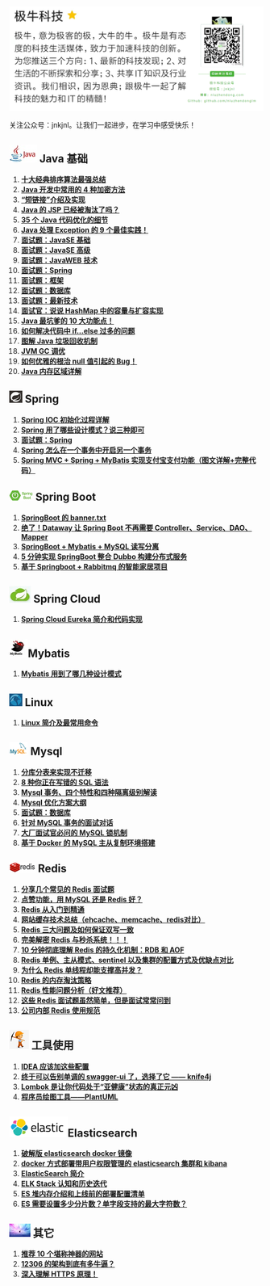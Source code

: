 ![top](images/top.png)

关注公众号：jnkjnl。让我们一起进步，在学习中感受快乐！



## ![](images/java_logo.jpg) Java 基础

1. [**十大经典排序算法最强总结**](https://mp.weixin.qq.com/s?__biz=MzIzNDkwMTI3MQ==&mid=2247483790&idx=1&sn=df53657605e02dea480ab08928fc57c0&chksm=e8ee1bf6df9992e01718ab519520a46977ea52df63c739c298503321e3babac315e2d5bb0df7&token=1716705143&lang=zh_CN#rd)
2. **[Java 开发中常用的 4 种加密方法](https://mp.weixin.qq.com/s?__biz=MzIzNDkwMTI3MQ==&mid=2247483827&idx=1&sn=1996c2f593783e808817babee2a7e822&chksm=e8ee1bcbdf9992dd45ec12b697634326271615beef50700db5eb5e46d91aa731b14ada4e2e75&token=408633767&lang=zh_CN#rd)**
3. **[“短链接”介绍及实现](https://mp.weixin.qq.com/s?__biz=MzIzNDkwMTI3MQ==&mid=2247483846&idx=1&sn=5db337ea880fa244470323918c5490b9&chksm=e8ee1bbedf9992a8e1f4e567c8192ebf0d1d9f4052f4f4cf53e09bb968a3669d2489717bab70&token=1367074363&lang=zh_CN#rd)**
4. **[Java 的 JSP 已经被淘汰了吗？](https://mp.weixin.qq.com/s?__biz=MzIzNDkwMTI3MQ==&mid=2247483855&idx=1&sn=44918a35c76664ec638234bef27809bf&chksm=e8ee1bb7df9992a11b75762f77ba1af8694286d98316ac9c5d77543fde8a7a5cf5b32f08d6e5&token=1331035447&lang=zh_CN#rd)**
5. **[35 个 Java 代码优化的细节](https://mp.weixin.qq.com/s?__biz=MzIzNDkwMTI3MQ==&mid=2247483996&idx=1&sn=711b324be911f858de88b9e440d80c61&chksm=e8ee1824df99913205f674816dc19e3053755263b41694f078924cb55d7ada48e6332edbf28f&token=1949393215&lang=zh_CN#rd)**
6. **[Java 处理 Exception 的 9 个最佳实践！](https://mp.weixin.qq.com/s?__biz=MzIzNDkwMTI3MQ==&mid=2247484077&idx=1&sn=35c16408535d4b4d6bb1ec89d9d9529b&chksm=e8ee18d5df9991c3ec6d3372f61a038e873a1e969dc084e5325d9b346889200cd747c03cf8c2&token=1935534020&lang=zh_CN#rd)**
7. **[面试题：JavaSE 基础](https://mp.weixin.qq.com/s?__biz=MzIzNDkwMTI3MQ==&mid=2247484162&idx=1&sn=5b51b82c38366ae54913b452b89467a7&chksm=e8ee197adf99906cf54a904d5f9cfaec30395671c1ab7cf972382e18191c67896e33eae5b1e4&token=1935534020&lang=zh_CN#rd)**
8. **[面试题：JavaSE 高级](https://mp.weixin.qq.com/s?__biz=MzIzNDkwMTI3MQ==&mid=2247484186&idx=1&sn=b8797a51c1b76b2cd891a55f4db19e45&chksm=e8ee1962df999074d97499f6dbd666e70bec0f3b860125c34f6371b8ccb58e121508f7bc37da&token=1935534020&lang=zh_CN#rd)**
9. **[面试题：JavaWEB 技术](https://mp.weixin.qq.com/s?__biz=MzIzNDkwMTI3MQ==&mid=2247484211&idx=1&sn=e7691a74d06295f4b0468f51c478d1d5&chksm=e8ee194bdf99905d31b7958e360f43f0fc8127d767134b9313bf622dadf9a0aef53e01c73de1&token=1935534020&lang=zh_CN#rd)**
10. **[面试题：Spring](https://mp.weixin.qq.com/s?__biz=MzIzNDkwMTI3MQ==&mid=2247484259&idx=1&sn=7fb6fdbe7573b82ae5f38e39d141f231&chksm=e8ee191bdf99900d75991ab98dc04e5076e0b6df4f3d8a3082bffc76e2c323ad996a2a25fe89&token=1935534020&lang=zh_CN#rd)**
11. **[面试题：框架](https://mp.weixin.qq.com/s?__biz=MzIzNDkwMTI3MQ==&mid=2247484258&idx=1&sn=c1484e980efdde103845b76f3699d883&chksm=e8ee191adf99900c350f85e96d53c6027e6890c475fe8b223d8ae2b2cef31e2d9c59d450cab4&token=1935534020&lang=zh_CN#rd)**
12. **[面试题：数据库](https://mp.weixin.qq.com/s?__biz=MzIzNDkwMTI3MQ==&mid=2247484231&idx=1&sn=2edb0935c531ad489db2a1f857785253&chksm=e8ee193fdf9990291bf2d556e86ad45ddaf52fdd0461a091d2126969407cd7ce6d7a5df134f5&token=1935534020&lang=zh_CN#rd)**
13. **[面试题：最新技术](https://mp.weixin.qq.com/s?__biz=MzIzNDkwMTI3MQ==&mid=2247484271&idx=1&sn=d081dd75dbd068e3f74afb9de0956080&chksm=e8ee1917df99900151526835b904eca1c4fc60cd8326bd38491fc19e20cdc9310bd2eafabccc&token=1935534020&lang=zh_CN#rd)**
14. **[面试官：说说 HashMap 中的容量与扩容实现](https://mp.weixin.qq.com/s?__biz=MzIzNDkwMTI3MQ==&mid=2247484292&idx=1&sn=013e5d602849dda9515becd6cc3f8675&chksm=e8ee19fcdf9990eadce6c51befb82a6fea13a2823a39b3342e05120922165a53dfcc1b8c7377&token=1935534020&lang=zh_CN#rd)**
15. **[Java 最坑爹的 10 大功能点！](https://mp.weixin.qq.com/s?__biz=MzIzNDkwMTI3MQ==&mid=2247484329&idx=1&sn=11a91454669c879c89d4aef76b8b79af&chksm=e8ee19d1df9990c73f6383d5b4dec6839c0d8edeee0c5301c8fed16e313d0ddbbdeb1b1c8c16&token=1935534020&lang=zh_CN#rd)**
16. **[如何解决代码中 if...else 过多的问题](https://mp.weixin.qq.com/s?__biz=MzIzNDkwMTI3MQ==&mid=2247484339&idx=1&sn=d4bace5819fe15c49e462aea0f65ec53&chksm=e8ee19cbdf9990dd4d78df4adf008f6b607e39aefb15d9e484ccc6095b95a347422862c0cf6d&token=1935534020&lang=zh_CN#rd)**
17. **[图解 Java 垃圾回收机制](https://mp.weixin.qq.com/s?__biz=MzIzNDkwMTI3MQ==&mid=2247484545&idx=1&sn=1e3b769f25b06fad6acbd1b894849d41&chksm=e8ee1ef9df9997ef7fc8b76809598aaffcbfe3ccdd70381265909df4506665571e16027d4383&token=1935534020&lang=zh_CN#rd)**
18. **[JVM GC 调优](https://mp.weixin.qq.com/s?__biz=MzIzNDkwMTI3MQ==&mid=2247484576&idx=1&sn=ffdec06955ab2222f9df823f105aab7e&chksm=e8ee1ed8df9997ce5d10a847786632ce641cf48ef8d2b6ddf95357b632220ca69c5892e7229e&token=1935534020&lang=zh_CN#rd)**
19. **[如何优雅的根治 null 值引起的 Bug！](https://mp.weixin.qq.com/s?__biz=MzIzNDkwMTI3MQ==&mid=2247484606&idx=1&sn=5b795dd9e073fdf9b2f0a9da8be9e8e2&chksm=e8ee1ec6df9997d0b4c1eb8099caa095e164c2866086cb5bfc0ee94f4cdd3b414c9944e3bfd7&token=1935534020&lang=zh_CN#rd)**
20. **[Java 内存区域详解](https://mp.weixin.qq.com/s?__biz=MzIzNDkwMTI3MQ==&mid=2247484881&idx=1&sn=e17c4ac68b6eea7d560510f9d0fa8442&chksm=e8ee1fa9df9996bf2ee96e104752642272b995019f6245c8e3e6d60130b76a9927dc5cdfdbe3&token=1935534020&lang=zh_CN#rd)**





## ![spring](images/spring.png) Spring

1. [**Spring IOC 初始化过程详解**](https://mp.weixin.qq.com/s?__biz=MzIzNDkwMTI3MQ==&mid=2247483767&idx=1&sn=9aec0d7aef4a88a1d6e8cdeddfcc35dd&chksm=e8ee1b0fdf9992194c54952a6104b39b1292982ad40943cca5bf82d6c8f762269ccd8334199f&token=1128304733&lang=zh_CN#rd)
2. **[Spring 用了哪些设计模式？说三种即可](https://mp.weixin.qq.com/s?__biz=MzIzNDkwMTI3MQ==&mid=2247484172&idx=1&sn=0c535f7effb70fbce87b84fb63107ca0&chksm=e8ee1974df999062cff3bb1c4ea7e0ac0f92b7e16a81e2d2a363c3f5cd69fa6cb2daf7fde803&token=1935534020&lang=zh_CN#rd)**
3. **[面试题：Spring](https://mp.weixin.qq.com/s?__biz=MzIzNDkwMTI3MQ==&mid=2247484259&idx=1&sn=7fb6fdbe7573b82ae5f38e39d141f231&chksm=e8ee191bdf99900d75991ab98dc04e5076e0b6df4f3d8a3082bffc76e2c323ad996a2a25fe89&token=1935534020&lang=zh_CN#rd)**
4. **[Spring 怎么在一个事务中开启另一个事务](https://mp.weixin.qq.com/s?__biz=MzIzNDkwMTI3MQ==&mid=2247484591&idx=1&sn=c713c0488deec4108a5342c3a80e30ff&chksm=e8ee1ed7df9997c1dece38a1fec651ee3e5b78170eb31b87da356940f360465168f958b8e35e&token=1935534020&lang=zh_CN#rd)**
5. **[Spring MVC + Spring + MyBatis 实现支付宝支付功能（图文详解+完整代码）](https://mp.weixin.qq.com/s?__biz=MzIzNDkwMTI3MQ==&mid=2247484678&idx=1&sn=3b59dc35493832f0b68e4848b5ebaf3d&chksm=e8ee1f7edf99966827d17d379016a54ddecfcc81c93a4fc7ada9c192f97f1b04cdc759de902c&token=1935534020&lang=zh_CN#rd)**





## ![spring_boot_logo](images/spring_boot_logo.jpg) Spring Boot

1. **[SpringBoot 的 banner.txt](https://mp.weixin.qq.com/s?__biz=MzIzNDkwMTI3MQ==&mid=2247483896&idx=1&sn=ffd638ac7c772eefa0157c0a1e963cad&chksm=e8ee1b80df9992963bf5722d768ed2a6ee97e26299c19ac11d1c8146feca8c8e770e3033d9a5&token=714336520&lang=zh_CN#rd)**
2. **[绝了！Dataway 让 Spring Boot 不再需要 Controller、Service、DAO、Mapper](https://mp.weixin.qq.com/s?__biz=MzIzNDkwMTI3MQ==&mid=2247483949&idx=1&sn=15f67019c81d475dd548c4567f39d7d7&chksm=e8ee1855df999143e67a146aa19c379ca9c017620a411d8ce2f0296fd97012b927da7baf8c8d&token=797830367&lang=zh_CN#rd)**
3. [**SpringBoot + Mybatis + MySQL 读写分离**](https://mp.weixin.qq.com/s?__biz=MzIzNDkwMTI3MQ==&mid=2247484067&idx=1&sn=ccddf4a11090950d45c60ecf81b90f5f&chksm=e8ee18dbdf9991cd76d89dee6ef6c4d7b2200de10f5675b21864068dbf19acb8df686b8fa1d8&token=1935534020&lang=zh_CN#rd)
4. **[5 分钟实现 SpringBoot 整合 Dubbo 构建分布式服务](https://mp.weixin.qq.com/s?__biz=MzIzNDkwMTI3MQ==&mid=2247484479&idx=1&sn=c993e8510ecc53d5ee90754743a0a5cc&chksm=e8ee1e47df99975133ecda31b821435ce30434b58e418bea5972042bd2cdacc76ce756041705&token=1935534020&lang=zh_CN#rd)**
5. **[基于 Springboot + Rabbitmq 的智能家居项目](https://mp.weixin.qq.com/s?__biz=MzIzNDkwMTI3MQ==&mid=2247484814&idx=1&sn=cfccb6b0b2ca9e2ec14bf4d0d12c5ee7&chksm=e8ee1ff6df9996e02824454ba7aa425ee3e52e7f73880a92cd6925df641bf35d0d68cdcb6b7f&token=1935534020&lang=zh_CN#rd)**





## ![](images/spring_cloud_logo.jpg) Spring Cloud

1. **[Spring Cloud Eureka 简介和代码实现](https://mp.weixin.qq.com/s?__biz=MzIzNDkwMTI3MQ==&mid=2247483863&idx=1&sn=52e65861f6bb09caeafc7df8a0a9c338&chksm=e8ee1bafdf9992b97635b76dd92eb1dd1fa0afc28fd4720db2eb28c045e4a9e81f73c8967e7f&token=1488902983&lang=zh_CN#rd)**





## ![](images/mybatis_logo.jpg)Mybatis

1. **[Mybatis 用到了哪几种设计模式](https://mp.weixin.qq.com/s?__biz=MzIzNDkwMTI3MQ==&mid=2247483816&idx=1&sn=ceb234e24d1d779dfab599d3565aa2da&chksm=e8ee1bd0df9992c6554b9cd39007160261fcf9ee6bd00a0c9fd06d7ea6f224b261569858b9cb&token=332542580&lang=zh_CN#rd)**





## ![linux_logo](images/linux_logo.png) Linux

1. **[Linux 简介及最常用命令](https://mp.weixin.qq.com/s?__biz=MzIzNDkwMTI3MQ==&mid=2247483754&idx=1&sn=73f2ddbba47f2653cd777e9db1d9e187&chksm=e8ee1b12df999204f285c3a81579d6edee51ad725ab606f9cbaa9c1a8aea0f60d0e561d24509&token=1128304733&lang=zh_CN#rd)**





## ![mysql_logo](images/mysql_logo.png) Mysql

1. **[分库分表来实现不迁移](https://mp.weixin.qq.com/s?__biz=MzIzNDkwMTI3MQ==&mid=2247483763&idx=1&sn=9ec842f1c5578069cbc28a4d6b09bb3a&chksm=e8ee1b0bdf99921d1b21b2b91cbfd0702f5c1c34bdce498be6bda8c6da9ecd1bf89272c482fb&token=1128304733&lang=zh_CN#rd)**
2. **[8 种你正在写错的 SQL 语法](https://mp.weixin.qq.com/s?__biz=MzIzNDkwMTI3MQ==&mid=2247483822&idx=1&sn=ff15d9bc36a3bfa08011f535952aaa81&chksm=e8ee1bd6df9992c0556037001f8b30f1268856ee9631ba40e81efe670a2a25787cfab47496dd&token=594738703&lang=zh_CN#rd)**
3. **[Mysql 事务、四个特性和四种隔离级别解读](https://mp.weixin.qq.com/s?__biz=MzIzNDkwMTI3MQ==&mid=2247483837&idx=1&sn=18ac1c1d704bef13e04b5995c930c676&chksm=e8ee1bc5df9992d3348444936154ce5dbbe8db80762282a330fa30728753161ca2d676b17474&token=408633767&lang=zh_CN#rd)**
4. **[Mysql 优化方案大纲](https://mp.weixin.qq.com/s?__biz=MzIzNDkwMTI3MQ==&mid=2247484015&idx=1&sn=89fdd931fc92464e0795e5ed10118b40&chksm=e8ee1817df999101edce6d9b3f9c5b8c633fbdf0376e12f4ae386b655684c00280610f499d24&token=1949393215&lang=zh_CN#rd)**
5. **[面试题：数据库](https://mp.weixin.qq.com/s?__biz=MzIzNDkwMTI3MQ==&mid=2247484231&idx=1&sn=2edb0935c531ad489db2a1f857785253&chksm=e8ee193fdf9990291bf2d556e86ad45ddaf52fdd0461a091d2126969407cd7ce6d7a5df134f5&token=1935534020&lang=zh_CN#rd)**
6. **[针对 MySQL 事务的面试对话](http://mp.weixin.qq.com/s?__biz=MzIzNDkwMTI3MQ==&mid=2247484362&idx=1&sn=7d5a6ec58f345a17085b41b17697100d&chksm=e8ee19b2df9990a4a91df93625e9c8c313d0b558e4f9788f76bdef4934aef43db86044abcabe&token=1935534020&lang=zh_CN#rd)**
7. **[大厂面试官必问的 MySQL 锁机制](https://mp.weixin.qq.com/s?__biz=MzIzNDkwMTI3MQ==&mid=2247484845&idx=1&sn=e33e7d9a088424f8f0f2bea54dbe7860&chksm=e8ee1fd5df9996c3ddda55c6ac5d25cafe7a9c4de4df5eb29a26697bfc586c57786a7b40db8f&token=1935534020&lang=zh_CN#rd)**
8. **[基于 Docker 的 MySQL 主从复制环境搭建](https://mp.weixin.qq.com/s?__biz=MzIzNDkwMTI3MQ==&mid=2247485039&idx=1&sn=5b4e870b5edd7f5bd7a3fe0244ba71e3&chksm=e8ee1c17df9995014481084951c9e8b8bebbf38267257a4334d249e37133b1672d8d4c417c07&token=1935534020&lang=zh_CN#rd)**





## ![redis_logo](images/redis_logo.png) Redis

1. **[分享几个常见的 Redis 面试题](https://mp.weixin.qq.com/s?__biz=MzIzNDkwMTI3MQ==&mid=2247483771&idx=1&sn=71cc23d998d8d15d245fd847c1446942&chksm=e8ee1b03df999215d920c00f278d467b932fd55b01b965f95acca02bf63d9355dde5c55dcf27&token=1128304733&lang=zh_CN#rd)**
2. **[点赞功能，用 MySQL 还是 Redis 好？](https://mp.weixin.qq.com/s?__biz=MzIzNDkwMTI3MQ==&mid=2247484319&idx=1&sn=f716a40faa8f38df771f68f59feb50a0&chksm=e8ee19e7df9990f1ee384899e1d1648521d82de847a29e4519d2366181696531fe963a7bfed4&token=1935534020&lang=zh_CN#rd)**
3. **[Redis 从入门到精通](https://mp.weixin.qq.com/s?__biz=MzIzNDkwMTI3MQ==&mid=2247484384&idx=1&sn=b26973e9e4507ce90e8a10571bb5205f&chksm=e8ee1998df99908e308e6de3e31000dabbad99a3380b96959df1f843d93495e1f74cbfdbe2b8&token=1935534020&lang=zh_CN#rd)**
4. **[网站缓存技术总结（ehcache、memcache、redis对比）](https://mp.weixin.qq.com/s?__biz=MzIzNDkwMTI3MQ==&mid=2247484402&idx=1&sn=271575487397c62064555d010201715a&chksm=e8ee198adf99909c1a58efcd7deb76c14ae1d54b3786dd732c88ba29b34eb0f54905b9bb5e59&token=1935534020&lang=zh_CN#rd)**
5. **[Redis 三大问题及如何保证双写一致](https://mp.weixin.qq.com/s?__biz=MzIzNDkwMTI3MQ==&mid=2247484466&idx=1&sn=2e7e15244de09a805f06f860294d30f5&chksm=e8ee1e4adf99975ce9653701057887bed3940c31297ee53c4a67296aa382f5bf87898f8d9a19&token=1935534020&lang=zh_CN#rd)**
6. **[完美解密 Redis 与秒杀系统！！！](https://mp.weixin.qq.com/s?__biz=MzIzNDkwMTI3MQ==&mid=2247484503&idx=1&sn=714254e5c032b75385efdea533971828&chksm=e8ee1e2fdf9997394bcdf214b144328e6a3d10f526f0bae9b9df57b27054a0d00e48adef271f&token=1935534020&lang=zh_CN#rd)**
7. **[10 分钟彻底理解 Redis 的持久化机制：RDB 和 AOF](https://mp.weixin.qq.com/s?__biz=MzIzNDkwMTI3MQ==&mid=2247484696&idx=1&sn=e67de1b35bf70c5d790e492b1033d3d2&chksm=e8ee1f60df9996769c8a7a5ccfbe61f382a9c23744655b37fe48183dc2ea5c6cfcc39e1cd43e&token=1935534020&lang=zh_CN#rd)**
8. **[Redis 单例、主从模式、sentinel 以及集群的配置方式及优缺点对比](https://mp.weixin.qq.com/s?__biz=MzIzNDkwMTI3MQ==&mid=2247484714&idx=1&sn=82ff636b838c4f0e19ee2be1e2fbf4f6&chksm=e8ee1f52df99964445d9b614393da432f48ff12492a03995bacf5432437191fdd9a0fc736d75&token=1935534020&lang=zh_CN#rd)**
9. **[为什么 Redis 单线程却能支撑高并发？](https://mp.weixin.qq.com/s?__biz=MzIzNDkwMTI3MQ==&mid=2247484735&idx=1&sn=0475fdb11705f6c2b7446d4639e132ab&chksm=e8ee1f47df99965144088f4b898b5c3c56e49a843b21af3f0d475a98a0bf632582e445366988&token=1935534020&lang=zh_CN#rd)**
10. **[Redis 的内存淘汰策略](https://mp.weixin.qq.com/s?__biz=MzIzNDkwMTI3MQ==&mid=2247484751&idx=1&sn=1ff1c4fae20f5e6e765885a77f2b7961&chksm=e8ee1f37df99962137bd9750880d6aa60ae9874ea50484771e60958e19037b758841817a8a62&token=1935534020&lang=zh_CN#rd)**
11. **[Redis 性能问题分析（好文推荐）](https://mp.weixin.qq.com/s?__biz=MzIzNDkwMTI3MQ==&mid=2247484769&idx=1&sn=bebcd567e412fffe884253caf0569076&chksm=e8ee1f19df99960f60a2c53664935797fa9ebdfb2e6fc642bffa24322a6257c390ec5534f3e8&token=1935534020&lang=zh_CN#rd)**
12. **[这些 Redis 面试题虽然简单，但是面试常常问到](https://mp.weixin.qq.com/s?__biz=MzIzNDkwMTI3MQ==&mid=2247484784&idx=1&sn=e1e3316912e0b36f74715df16d072849&chksm=e8ee1f08df99961e8b068a0bafd3d99d9c190f7a6ca8ca1ebe2fd3c8097f8c8b5163502ba3e7&token=1935534020&lang=zh_CN#rd)**
13. **[公司内部 Redis 使用规范](https://mp.weixin.qq.com/s?__biz=MzIzNDkwMTI3MQ==&mid=2247485020&idx=1&sn=4c09bc2d7b700d8e2efded8b8d4b397d&chksm=e8ee1c24df99953220c9d0f83d4f83879e65fac41fae69c6e6d960f217d2b879f4a5afefaa2a&token=1935534020&lang=zh_CN#rd)**





## ![](images/tools_logo.png) 工具使用

1. **[IDEA 应该加这些配置](https://mp.weixin.qq.com/s?__biz=MzIzNDkwMTI3MQ==&mid=2247483780&idx=1&sn=7c41b82b709a2fd7f1ac6200e0935a09&chksm=e8ee1bfcdf9992eaffdba0477ce59ca39805c249ea01f2527473f92de52df3f56001da64e153&token=240401638&lang=zh_CN#rd)**
2. **[终于可以告别单调的 swagger-ui 了，选择了它 —— knife4j](https://mp.weixin.qq.com/s?__biz=MzIzNDkwMTI3MQ==&mid=2247483919&idx=1&sn=618a3c8974d37d13983cc753c4b0ca6c&chksm=e8ee1877df99916179283c2d7e54020cb7af4f21b7f085195e0e437c3797f825a3d3e1f186ee&token=1992035891&lang=zh_CN#rd)**
3. **[Lombok 是让你代码处于“亚健康”状态的真正元凶](https://mp.weixin.qq.com/s?__biz=MzIzNDkwMTI3MQ==&mid=2247484493&idx=1&sn=e809b0e3504f58d76339069bdc96bda9&chksm=e8ee1e35df999723d170981565665f64276b6b4729f08740d651b76010cbe2d208a8db4fda05&token=1935534020&lang=zh_CN#rd)**
4. **[程序员绘图工具——PlantUML](https://mp.weixin.qq.com/s?__biz=MzIzNDkwMTI3MQ==&mid=2247484912&idx=1&sn=d01c01849f63fb0e9c403809d5c39750&chksm=e8ee1f88df99969e03197b645418ec3878066ca72c1cfc38b79a1111980648a481768cf154a3&token=1935534020&lang=zh_CN#rd)**





## ![](images/elasticsearch_logo.png)**Elasticsearch**

1. **[破解版 elasticsearch docker 镜像](https://mp.weixin.qq.com/s?__biz=MzIzNDkwMTI3MQ==&mid=2247483868&idx=1&sn=e06680b2e47ad102ee9a1d4d51450c13&chksm=e8ee1ba4df9992b2ea3505728d1e0601b54395ef1adbc2b2eeaa43e6fa699f288ec1948d6be8&token=1402633157&lang=zh_CN#rd)**
2. **[docker 方式部署带用户权限管理的 elasticsearch 集群和 kibana](https://mp.weixin.qq.com/s?__biz=MzIzNDkwMTI3MQ==&mid=2247483872&idx=1&sn=5026140ff35472a6cacc86641b377ea5&chksm=e8ee1b98df99928e381604efd22834e04f820d3b444c05f5e7248950932ede632953d4c09328&token=1402633157&lang=zh_CN#rd)**
3. **[ElasticSearch 简介](https://mp.weixin.qq.com/s?__biz=MzIzNDkwMTI3MQ==&mid=2247484931&idx=1&sn=42c6ed6caae012f88f5a019ea584d64e&chksm=e8ee1c7bdf99956d511e2c147e21197e430a594fc7c20d3fd632fa4ece9e52f777ab4dc67bee&token=1935534020&lang=zh_CN#rd)**
4. **[ELK Stack 认知和历史迭代](https://mp.weixin.qq.com/s?__biz=MzIzNDkwMTI3MQ==&mid=2247484998&idx=1&sn=09e40bcd83902a78161f038f68e799b6&chksm=e8ee1c3edf999528d6ff871d9725c52a4fc317709b819a35b72d5eb119351158cf2d2002ff94&token=1935534020&lang=zh_CN#rd)**
5. **[ES 堆内存介绍和上线前的部署配置清单](https://mp.weixin.qq.com/s?__biz=MzIzNDkwMTI3MQ==&mid=2247484999&idx=1&sn=ac06a55f280f36e8322a3093100ca42e&chksm=e8ee1c3fdf99952914cacdc333603e46002ab4c4defd5e1406b8f6395e656a49bf4aec13cf03&token=1935534020&lang=zh_CN#rd)**
6. **[ES 需要设置多少分片数？单字段支持的最大字符数？](https://mp.weixin.qq.com/s?__biz=MzIzNDkwMTI3MQ==&mid=2247485010&idx=1&sn=fdfaf69cb616a3391708b8e4a4f5ec1d&chksm=e8ee1c2adf99953c24b2badba251cde51d0bee17df8c9ff7719f03c300cbf83813b00b66491b&token=1935534020&lang=zh_CN#rd)**





## ![](images/other_logo.jpg) 其它

1. **[推荐 10 个堪称神器的网站](https://mp.weixin.qq.com/s?__biz=MzIzNDkwMTI3MQ==&mid=2247483850&idx=1&sn=e51ccb17a6379adda1001249dfa7b0f0&chksm=e8ee1bb2df9992a48efcbd9c407a4c7e2929734e421ec8b5a40d78e7358de89e02c3c0127655&token=962470132&lang=zh_CN#rd)**
2. **[12306 的架构到底有多牛逼？](https://mp.weixin.qq.com/s?__biz=MzIzNDkwMTI3MQ==&mid=2247483892&idx=1&sn=73bfa90ae3475da9701892503de738df&chksm=e8ee1b8cdf99929ac472bb1e3dc1dd115189c34a8a58a9bd778cda904ffca686e44d40ad87ed&token=1402633157&lang=zh_CN#rd)**
3. **[深入理解 HTTPS 原理！](https://mp.weixin.qq.com/s?__biz=MzIzNDkwMTI3MQ==&mid=2247484517&idx=1&sn=d248071ad6637e9b29047640e88dda5d&chksm=e8ee1e1ddf99970bd458661c3d739820219d7f36eeac15fc0b4d837a35caa9619e9618a078de&token=1935534020&lang=zh_CN#rd)**

